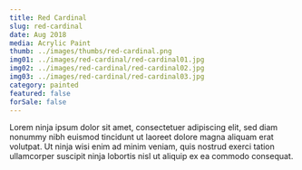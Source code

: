 ```yaml
---
title: Red Cardinal
slug: red-cardinal
date: Aug 2018
media: Acrylic Paint
thumb: ../images/thumbs/red-cardinal.png
img01: ../images/red-cardinal/red-cardinal01.jpg
img02: ../images/red-cardinal/red-cardinal02.jpg
img03: ../images/red-cardinal/red-cardinal03.jpg
category: painted
featured: false
forSale: false
---
```


Lorem ninja ipsum dolor sit amet, consectetuer adipiscing elit, sed diam nonummy nibh euismod tincidunt ut laoreet dolore magna aliquam erat volutpat. Ut ninja wisi enim ad minim veniam, quis nostrud exerci tation ullamcorper suscipit ninja lobortis nisl ut aliquip ex ea commodo consequat.